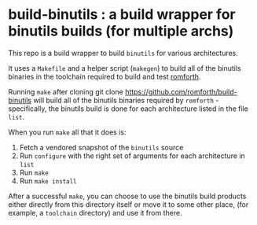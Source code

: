 # build-binutils : a build wrapper for binutils builds (for multiple archs)

This repo is a build wrapper to build `binutils` for various architectures.

It uses a `Makefile` and a helper script (`makegen`) to build all of the
binutils binaries in the toolchain required to build and test
[romforth](https://github.com/romforth/romforth).

Running `make` after cloning
	git clone https://github.com/romforth/build-binutils
will build all of the binutils binaries required by `romforth` - specifically,
the binutils build is done for each architecture listed in the file `list`.

When you run `make` all that it does is:
1. Fetch a vendored snapshot of the `binutils` source
2. Run `configure` with the right set of arguments for each architecture in `list`
3. Run `make`
4. Run `make install`

After a successful `make`, you can choose to use the binutils build products
either directly from this directory itself or move it to some other place, (for
example, a `toolchain` directory) and use it from there.
